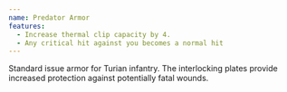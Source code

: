 ```yaml
---
name: Predator Armor
features:
  - Increase thermal clip capacity by 4.
  - Any critical hit against you becomes a normal hit
---
```

Standard issue armor for Turian infantry. The interlocking plates provide increased protection against potentially fatal wounds.